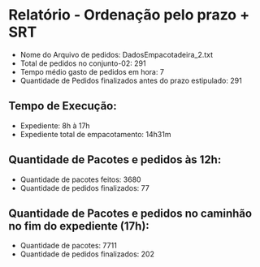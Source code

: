 # Relatório - Ordenação pelo prazo + SRT
 - Nome do Arquivo de pedidos: DadosEmpacotadeira_2.txt
 - Total de pedidos no conjunto-02: 291
 - Tempo médio gasto de pedidos em hora: 7
 - Quantidade de Pedidos finalizados antes do prazo estipulado: 291
## Tempo de Execução:
 - Expediente: 8h à 17h
 - Expediente total de empacotamento: 14h31m
## Quantidade de Pacotes e pedidos às 12h:
 - Quantidade de pacotes feitos: 3680
 - Quantidade de pedidos finalizados: 77
## Quantidade de Pacotes e pedidos no caminhão no fim do expediente (17h):
 - Quantidade de pacotes: 7711
 - Quantidade de pedidos finalizados: 202
